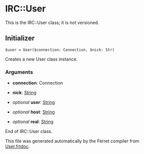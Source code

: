 # IRC::User

This is the IRC::User class; it is not versioned.




## Initializer

```
$user = User($connection: Connection, $nick: Str)
```

Creates a new User class instance.


### Arguments

* __connection__: Connection  

* __nick__: [String](/std/doc/String.md)  

* *optional* __user__: [String](/std/doc/String.md)  

* *optional* __host__: [String](/std/doc/String.md)  

* *optional* __real__: [String](/std/doc/String.md)  








End of IRC::User class.

This file was generated automatically by the Ferret compiler from
[User.frtdoc](../User.frtdoc).